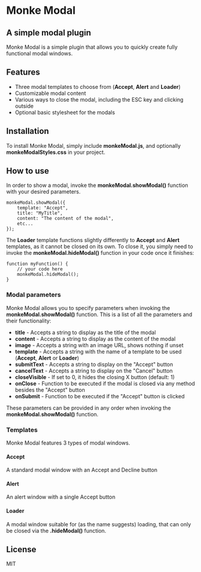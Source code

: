 # Monke Modal

## A simple modal plugin

Monke Modal is a simple plugin that allows you to quickly create fully functional modal windows.

## Features

- Three modal templates to choose from (**Accept**, **Alert** and **Loader**)
- Customizable modal content
- Various ways to close the modal, including the ESC key and clicking outside
- Optional basic stylesheet for the modals

## Installation

To install Monke Modal, simply include **monkeModal.js**, and optionally **monkeModalStyles.css** in your project.

## How to use

In order to show a modal, invoke the **monkeModal.showModal()** function with your desired parameters.

```
monkeModal.showModal({
    template: "Accept",
    title: "MyTitle",
    content: "The content of the modal",
    etc...
});
```

The **Loader** template functions slightly differently to **Accept** and **Alert** templates, as it cannot be closed on its own.
To close it, you simply need to invoke the **monkeModal.hideModal()** function in your code once it finishes:

```
function myFunction() {
    // your code here
    monkeModal.hideModal();
}
```

### Modal parameters

Monke Modal allows you to specify parameters when invoking the **monkeModal.showModal()** function.
This is a list of all the parameters and their functionality:

- **title** - Accepts a string to display as the title of the modal
- **content** - Accepts a string to display as the content of the modal
- **image** - Accepts a string with an image URL, shows nothing if unset
- **template** - Accepts a string with the name of a template to be used (**Accept**, **Alert** or **Loader**)
- **submitText** - Accepts a string to display on the "Accept" button
- **cancelText** - Accepts a string to display on the "Cancel" button
- **closeVisible** - If set to 0, it hides the closing X button (default: 1)
- **onClose** - Function to be executed if the modal is closed via any method besides the "Accept" button
- **onSubmit** - Function to be executed if the "Accept" button is clicked

These parameters can be provided in any order when invoking the **monkeModal.showModal()** function.

### Templates

Monke Modal features 3 types of modal windows.

#### Accept

A standard modal window with an Accept and Decline button

#### Alert

An alert window with a single Accept button

#### Loader

A modal window suitable for (as the name suggests) loading, that can only be closed via the **.hideModal()** function.

## License

MIT
